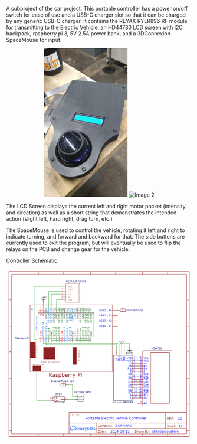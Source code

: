 A subproject of the car project. This portable controller has a power on/off switch for ease of use and a USB-C charger slot so that it can be charged by any generic USB-C charger. It contains the REYAX RYLR896 RF module for transmitting to the Electric Vehicle, an HD44780 LCD screen with I2C backpack, raspberry pi 3, 5V 2.5A power bank, and a 3DConnexion SpaceMouse for input.

<p align="center">
  <img src="ControllerAssembled.jpg" alt="Image 1" width="45%">
  <img src="ControllerInside.jpg" alt="Image 2" width="45%">
</p>

The LCD Screen displays the current left and right motor packet (intensity and direction) as well as a short string that demonstrates the intended action (slight left, hard right, drag turn, etc.)

The SpaceMouse is used to control the vehicle, rotating it left and right to indicate turning, and forward and backward for that. The side buttons are currently used to exit the program, but will eventually be used to flip the relays on the PCB and change gear for the vehicle.

Controller Schematic:

<p align="center">
  <img src="PortableControllerSchematic.png" alt="What is this">
</p>
